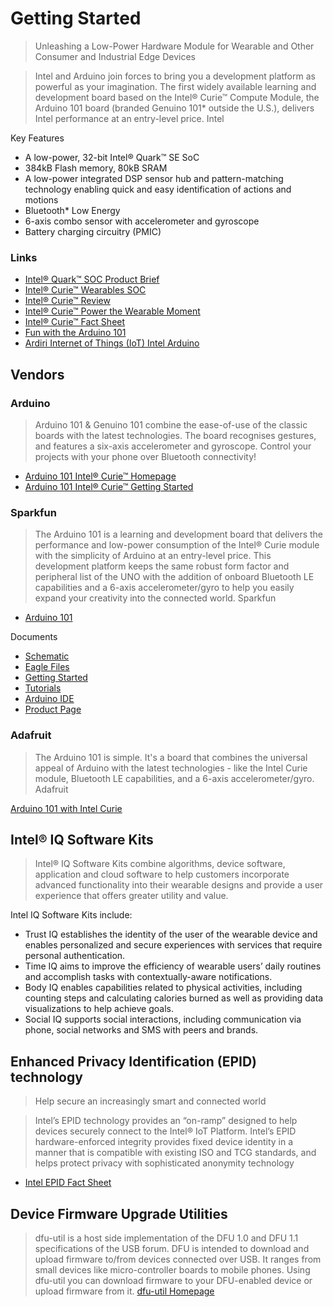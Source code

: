 Getting Started
==

> Unleashing a Low-Power Hardware Module for Wearable and Other Consumer and Industrial Edge Devices

> Intel and Arduino join forces to bring you a development platform as powerful as your imagination. The first widely available learning and development board based on the Intel® Curie™ Compute Module, the Arduino 101 board (branded Genuino 101* outside the U.S.), delivers Intel performance at an entry-level price. Intel

Key Features

- A low-power, 32-bit Intel® Quark™ SE SoC
- 384kB Flash memory, 80kB SRAM
- A low-power integrated DSP sensor hub and pattern-matching technology enabling quick
and easy identification of actions and motions
- Bluetooth* Low Energy
- 6-axis combo sensor with accelerometer and gyroscope
- Battery charging circuitry (PMIC)

### Links

- [Intel® Quark™ SOC Product Brief](http://www.intel.com/content/www/us/en/intelligent-systems/quark/quark-x1000-product-brief.html)
- [Intel® Curie™ Wearables SOC](http://www.intel.com/content/www/us/en/wearables/wearable-soc.html)
- [Intel® Curie™ Review](http://www.anandtech.com/show/8848/intel-announces-curie-tiny-module-for-wearables)
- [Intel® Curie™ Power the Wearable Moment](http://iq.intel.com/intel-curie-powers-the-wearables-movement/)
- [Intel® Curie™ Fact Sheet](http://www.intel.com/content/www/us/en/wearables/intel-curie-fact-sheet.html)
- [Fun with the Arduino 101](https://software.intel.com/en-us/articles/fun-with-the-arduino-101-genuino-101)
- [Ardiri Internet of Things (IoT) Intel Arduino](http://ardiri.com/blog/intel_and_arduino_team_up_to_bring_arduino_101)

## Vendors

### Arduino

> Arduino 101 & Genuino 101 combine the ease-of-use of the classic boards with the latest technologies. The board recognises gestures, and features a six-axis accelerometer and gyroscope. Control your projects with your phone over Bluetooth connectivity! 

- [Arduino 101 Intel® Curie™ Homepage](https://www.arduino.cc/en/Main/ArduinoBoard101)
- [Arduino 101 Intel® Curie™ Getting Started](https://www.arduino.cc/en/Guide/Arduino101)

### Sparkfun

> The Arduino 101 is a learning and development board that delivers the performance and low-power consumption of the Intel® Curie module with the simplicity of Arduino at an entry-level price. This development platform keeps the same robust form factor and peripheral list of the UNO with the addition of onboard Bluetooth LE capabilities and a 6-axis accelerometer/gyro to help you easily expand your creativity into the connected world. Sparkfun

- [Arduino 101](https://www.sparkfun.com/products/13787)

Documents

- [Schematic](https://cdn.sparkfun.com/datasheets/Dev/Arduino/Boards/Arduino101Schematic.pdf)
- [Eagle Files](https://cdn.sparkfun.com/datasheets/Dev/Arduino/Boards/Arduino101EagleFiles.zip)
- [Getting Started](https://www.arduino.cc/en/Guide/Arduino101)
- [Tutorials](https://www.arduino.cc/en/Guide/Arduino101#toc8)
- [Arduino IDE](https://www.arduino.cc/en/Main/Software)
- [Product Page](https://www.arduino.cc/en/Main/ArduinoBoard101)

### Adafruit

> The Arduino 101 is simple.  It's a board that combines the universal appeal of Arduino with the latest technologies - like the Intel Curie module, Bluetooth LE capabilities, and a 6-axis accelerometer/gyro. Adafruit

[Arduino 101 with Intel Curie](https://www.adafruit.com/products/3033)

## Intel® IQ Software Kits

> Intel® IQ Software Kits combine algorithms, device software, application and cloud software to help customers incorporate advanced functionality into their wearable designs and provide a user experience that offers greater utility and value.

Intel IQ Software Kits include:

- Trust IQ establishes the identity of the user of the wearable device and enables personalized and secure experiences with services that require personal authentication.
- Time IQ aims to improve the efficiency of wearable users’ daily routines and accomplish tasks with contextually-aware notifications.
- Body IQ enables capabilities related to physical activities, including counting steps and calculating calories burned as well as providing data visualizations to help achieve goals.
- Social IQ supports social interactions, including communication via phone, social networks and
SMS with peers and brands.

## Enhanced Privacy Identification (EPID) technology

> Help secure an increasingly smart and connected world

> Intel’s EPID technology provides an “on-ramp” designed to help devices securely connect to the Intel® IoT Platform. Intel’s EPID hardware-enforced integrity provides fixed device identity in a manner that is compatible with existing ISO and TCG standards, and helps protect privacy with sophisticated anonymity technology

- [Intel EPID Fact Sheet](http://download.intel.com/newsroom/kits/idf/2015_fall/pdfs/Intel_EPID_Fact_Sheet.pdf)

## Device Firmware Upgrade Utilities

> dfu-util is a host side implementation of the DFU 1.0 and DFU 1.1 specifications of the USB forum. DFU is intended to download and upload firmware to/from devices connected over USB. It ranges from small devices like micro-controller boards to mobile phones. Using dfu-util you can download firmware to your DFU-enabled device or upload firmware from it. [dfu-util Homepage](http://dfu-util.sourceforge.net/)
